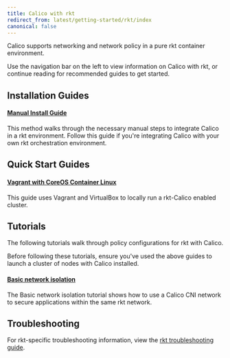 ```yaml
---
title: Calico with rkt
redirect_from: latest/getting-started/rkt/index
canonical: false
---
```


Calico supports networking and network policy in a pure rkt container environment.

Use the navigation bar on the left to view information on Calico with rkt,
or continue reading for recommended guides to get started.

## Installation Guides

#### [Manual Install Guide]({{site.baseurl}}/{{page.version}}/getting-started/rkt/installation/manual)

This method walks through the necessary manual steps to integrate Calico in a rkt environment.  Follow
this guide if you're integrating Calico with your own rkt orchestration environment.

## Quick Start Guides

#### [Vagrant with CoreOS Container Linux ]({{site.baseurl}}/{{page.version}}/getting-started/rkt/installation/vagrant-coreos/)

This guide uses Vagrant and VirtualBox to locally run a rkt-Calico enabled cluster.

## Tutorials

The following tutorials walk through policy configurations for rkt with Calico.

Before following these tutorials, ensure you've used the above guides to launch
a cluster of nodes with Calico installed.

#### [Basic network isolation]({{site.baseurl}}/{{page.version}}/getting-started/rkt/tutorials/basic)

The Basic network isolation tutorial shows how to use a Calico CNI network to
secure applications within the same rkt network.

## Troubleshooting

For rkt-specific troubleshooting information, view the
[rkt troubleshooting guide]({{site.baseurl}}/{{page.version}}/getting-started/rkt/troubleshooting).
